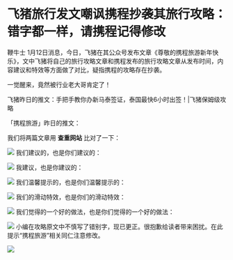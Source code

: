 # 飞猪旅行发文嘲讽携程抄袭其旅行攻略：错字都一样，请携程记得修改

鞭牛士
1月12日消息，今日，飞猪在其公众号发布文章《尊敬的携程旅游新年快乐》，文中飞猪将自己的旅行攻略文章和携程发布的旅行攻略文章从发布时间，内容建议和特效等方面做了对比，疑指携程的攻略存在抄袭。

一觉醒来，竟然被行业老大哥肯定了！

飞猪昨日的推文：手把手教你办新马泰签证，泰国最快6小时出签！|飞猪保姆级攻略

「携程旅游」昨日的推文：

我们将两篇文章用 **查重网站** 比对了一下：

![](https://inews.gtimg.com/newsapp_bt/0/15606704084/1000)
我们建议的，也是你们建议的：

![](https://inews.gtimg.com/newsapp_bt/0/15606704092/1000)
我建议，也是你建议的：

![](https://inews.gtimg.com/newsapp_bt/0/15606704112/1000)
我们温馨提示的，也是你们温馨提示的：

![](https://inews.gtimg.com/newsapp_bt/0/15606704121/1000)
我们的滑动特效，也是你们的滑动特效：

![](https://inews.gtimg.com/newsapp_bt/0/15606704134/1000)
我们觉得的一个好的做法，也是你们觉得的一个好的做法：

![](https://inews.gtimg.com/newsapp_bt/0/15606704149/1000)
小编在攻略原文中不慎写了错别字，现已更正。很抱歉给读者带来困扰。在此提示“携程旅游”相关同仁注意修改。

![](https://inews.gtimg.com/newsapp_bt/0/15606704154/1000)

